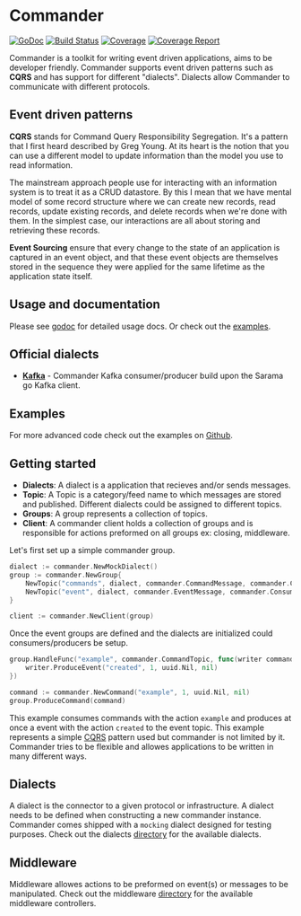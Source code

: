 # Commander
[![GoDoc](https://godoc.org/github.com/jeroenrinzema/commander?status.svg)](https://godoc.org/github.com/jeroenrinzema/commander)
[![Build Status](https://travis-ci.org/jeroenrinzema/commander.svg?branch=master)](https://travis-ci.org/jeroenrinzema/commander)
[![Coverage](https://codecov.io/gh/jeroenrinzema/commander/branch/master/graph/badge.svg)](https://codecov.io/gh/jeroenrinzema/commander)
[![Coverage Report](https://goreportcard.com/badge/github.com/jeroenrinzema/commander)](https://goreportcard.com/report/github.com/jeroenrinzema/commander)

Commander is a toolkit for writing event driven applications, aims to be developer friendly. Commander supports event driven patterns such as **CQRS** and has support for different "dialects". Dialects allow Commander to communicate with different protocols.

## Event driven patterns

**CQRS** stands for Command Query Responsibility Segregation. It's a pattern that I first heard described by Greg Young. At its heart is the notion that you can use a different model to update information than the model you use to read information.

The mainstream approach people use for interacting with an information system is to treat it as a CRUD datastore. By this I mean that we have mental model of some record structure where we can create new records, read records, update existing records, and delete records when we're done with them. In the simplest case, our interactions are all about storing and retrieving these records.

**Event Sourcing** ensure that every change to the state of an application is captured in an event object, and that these event objects are themselves stored in the sequence they were applied for the same lifetime as the application state itself.

## Usage and documentation

Please see [godoc](https://godoc.org/github.com/jeroenrinzema/commander) for detailed usage docs. Or check out the [examples](https://github.com/jeroenrinzema/commander/tree/master/examples).

## Official dialects

- **[Kafka](https://github.com/jeroenrinzema/commander/tree/master/dialects/kafka)** - Commander Kafka consumer/producer build upon the Sarama go Kafka client.

## Examples

For more advanced code check out the examples on [Github](https://github.com/jeroenrinzema/commander/tree/master/examples).

## Getting started

- **Dialects**: A dialect is a application that recieves and/or sends messages.
- **Topic**: A Topic is a category/feed name to which messages are stored and published. Different dialects could be assigned to different topics.
- **Groups**: A group represents a collection of topics.
- **Client**: A commander client holds a collection of groups and is responsible for actions preformed on all groups ex: closing, middleware.

Let's first set up a simple commander group.

```go
dialect := commander.NewMockDialect()
group := commander.NewGroup{
	NewTopic("commands", dialect, commander.CommandMessage, commander.ConsumeMode),
	NewTopic("event", dialect, commander.EventMessage, commander.ConsumeMode|commander.ProduceMode),
}

client := commander.NewClient(group)
```

Once the event groups are defined and the dialects are initialized could consumers/producers be setup.

```go
group.HandleFunc("example", commander.CommandTopic, func(writer commander.ResponseWriter, message interface{}) {
	writer.ProduceEvent("created", 1, uuid.Nil, nil)
})

command := commander.NewCommand("example", 1, uuid.Nil, nil)
group.ProduceCommand(command)
```

This example consumes commands with the action `example` and produces at once a event with the action `created` to the event topic. This example represents a simple [CQRS](https://martinfowler.com/bliki/CQRS.html) pattern used but commander is not limited by it. Commander tries to be flexible and allowes applications to be written in many different ways.

## Dialects

A dialect is the connector to a given protocol or infrastructure. A dialect needs to be defined when constructing a new commander instance. Commander comes shipped with a `mocking` dialect designed for testing purposes. Check out the dialects [directory](https://github.com/jeroenrinzema/commander/tree/master/dialects) for the available dialects.

## Middleware

Middleware allowes actions to be preformed on event(s) or messages to be manipulated. Check out the middleware [directory](https://github.com/jeroenrinzema/commander/tree/master/middleware) for the available middleware controllers.
